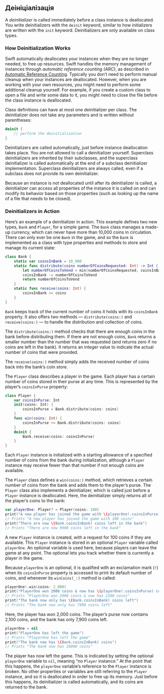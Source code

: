 ## Деініціалізація
A *deinitializer* is called immediately before a class instance is deallocated. You write deinitializers with the `deinit` keyword, similar to how initializers are written with the `init` keyword. Deinitializers are only available on class types.### How Deinitialization Works
Swift automatically deallocates your instances when they are no longer needed, to free up resources. Swift handles the memory management of instances through *automatic reference counting (ARC)*, as described in [Automatic Reference Counting](15_automatic_reference_counting.md). Typically you don’t need to perform manual cleanup when your instances are deallocated. However, when you are working with your own resources, you might need to perform some additional cleanup yourself. For example, if you create a custom class to open a file and write some data to it, you might need to close the file before the class instance is deallocated.
Class definitions can have at most one deinitializer per class. The deinitializer does not take any parameters and is written without parentheses:

```swiftdeinit {    // perform the deinitialization}
```
Deinitializers are called automatically, just before instance deallocation takes place. You are not allowed to call a deinitializer yourself. Superclass deinitializers are inherited by their subclasses, and the superclass deinitializer is called automatically at the end of a subclass deinitializer implementation. Superclass deinitializers are always called, even if a subclass does not provide its own deinitializer.
Because an instance is not deallocated until after its deinitializer is called, a deinitializer can access all properties of the instance it is called on and can modify its behavior based on those properties (such as looking up the name of a file that needs to be closed).
### Deinitializers in Action
Here’s an example of a deinitializer in action. This example defines two new types, `Bank` and `Player`, for a simple game. The `Bank` class manages a made-up currency, which can never have more than 10,000 coins in circulation. There can only ever be one `Bank` in the game, and so the `Bank` is implemented as a class with type properties and methods to store and manage its current state:

```swiftclass Bank {    static var coinsInBank = 10_000    static func distribute(coins numberOfCoinsRequested: Int) -> Int {        let numberOfCoinsToVend = min(numberOfCoinsRequested, coinsInBank)        coinsInBank -= numberOfCoinsToVend        return numberOfCoinsToVend    }    static func receive(coins: Int) {        coinsInBank += coins    }}
```
`Bank` keeps track of the current number of coins it holds with its `coinsInBank` property. It also offers two methods — `distribute(coins:)` and `receive(coins:)` — to handle the distribution and collection of coins.
The `distribute(coins:)` method checks that there are enough coins in the bank before distributing them. If there are not enough coins, `Bank` returns a smaller number than the number that was requested (and returns zero if no coins are left in the bank). It returns an integer value to indicate the actual number of coins that were provided.
The `receive(coins:)` method simply adds the received number of coins back into the bank’s coin store.
The `Player` class describes a player in the game. Each player has a certain number of coins stored in their purse at any time. This is represented by the player’s `coinsInPurse` property:

```swiftclass Player {    var coinsInPurse: Int    init(coins: Int) {        coinsInPurse = Bank.distribute(coins: coins)    }    func win(coins: Int) {        coinsInPurse += Bank.distribute(coins: coins)    }    deinit {        Bank.receive(coins: coinsInPurse)    }}
```
Each `Player` instance is initialized with a starting allowance of a specified number of coins from the bank during initialization, although a `Player` instance may receive fewer than that number if not enough coins are available.
The `Player` class defines a `win(coins:)` method, which retrieves a certain number of coins from the bank and adds them to the player’s purse. The `Player` class also implements a deinitializer, which is called just before a `Player` instance is deallocated. Here, the deinitializer simply returns all of the player’s coins to the bank:

```swiftvar playerOne: Player? = Player(coins: 100)print("A new player has joined the game with \(playerOne!.coinsInPurse) coins")// Prints "A new player has joined the game with 100 coins"print("There are now \(Bank.coinsInBank) coins left in the bank")// Prints "There are now 9900 coins left in the bank"
```
A new `Player` instance is created, with a request for 100 coins if they are available. This `Player` instance is stored in an optional `Player` variable called `playerOne`. An optional variable is used here, because players can leave the game at any point. The optional lets you track whether there is currently a player in the game.
Because `playerOne` is an optional, it is qualified with an exclamation mark (`!`) when its `coinsInPurse` property is accessed to print its default number of coins, and whenever its `winCoins(_:)` method is called:

```swiftplayerOne!.win(coins: 2_000)print("PlayerOne won 2000 coins & now has \(playerOne!.coinsInPurse) coins")// Prints "PlayerOne won 2000 coins & now has 2100 coins"print("The bank now only has \(Bank.coinsInBank) coins left")// Prints "The bank now only has 7900 coins left"
```
Here, the player has won 2,000 coins. The player’s purse now contains 2,100 coins, and the bank has only 7,900 coins left.

```swiftplayerOne = nilprint("PlayerOne has left the game")// Prints "PlayerOne has left the game"print("The bank now has \(Bank.coinsInBank) coins")// Prints "The bank now has 10000 coins"
```
The player has now left the game. This is indicated by setting the optional `playerOne` variable to `nil`, meaning “no `Player` instance.” At the point that this happens, the `playerOne` variable’s reference to the `Player` instance is broken. No other properties or variables are still referring to the `Player` instance, and so it is deallocated in order to free up its memory. Just before this happens, its deinitializer is called automatically, and its coins are returned to the bank.